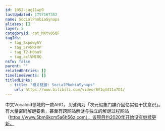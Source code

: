 ```yaml
---
id: 1052-jag11wp9
lastUpdated: 1757167352
name: SocialPhobiaSynaps
aliases: []
layer: 5
categoryId: cat_MXtv05QF
tagIds:
  - tag_Sxpdwy6V
  - tag_5rvNRFVP
  - tag_T2-H0ou9
  - tag_aclVMIOQ
nsfw: false
parent: ""
relatedEntries: []
timelineEvents: []
titledLinks:
  - title: "相关链接: SocialPhobiaSynaps"
    url: https://www.bilibili.com/video/BV1q4411u7D1/
---
```


中文Vocaloid领域的一款ARG，关键词为「次元假象门媒介回忆实验干扰意识」。有大量密码解谜要素，甚至有跨网站解谜与独立的解谜过程网站（https://www.5bm6kcm5a6h56z.com），该项目约2020年开始没有继续更新。